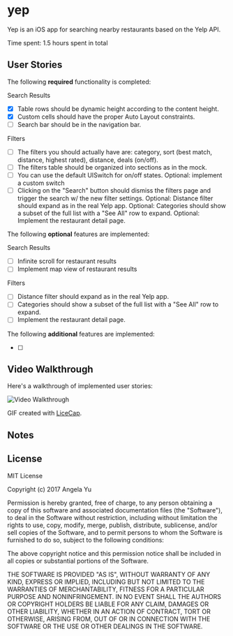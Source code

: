 # yep

Yep is an iOS app for searching nearby restaurants based on the Yelp API.

Time spent: 1.5 hours spent in total

## User Stories

The following **required** functionality is completed:

Search Results
- [x] Table rows should be dynamic height according to the content height.
- [x] Custom cells should have the proper Auto Layout constraints.
- [ ] Search bar should be in the navigation bar.

Filters
- [ ] The filters you should actually have are: category, sort (best match, distance, highest rated), distance, deals (on/off).
- [ ] The filters table should be organized into sections as in the mock.
- [ ] You can use the default UISwitch for on/off states. Optional: implement a custom switch
- [ ] Clicking on the "Search" button should dismiss the filters page and trigger the search w/ the new filter settings.
Optional: Distance filter should expand as in the real Yelp app.
Optional: Categories should show a subset of the full list with a "See All" row to expand.
Optional: Implement the restaurant detail page.

The following **optional** features are implemented:

Search Results
- [ ] Infinite scroll for restaurant results
- [ ] Implement map view of restaurant results

Filters
- [ ] Distance filter should expand as in the real Yelp app.
- [ ] Categories should show a subset of the full list with a "See All" row to expand.
- [ ] Implement the restaurant detail page.

The following **additional** features are implemented:

- [ ]

## Video Walkthrough

Here's a walkthrough of implemented user stories:

<img src='' title='Video Walkthrough' width='' alt='Video Walkthrough' />

GIF created with [LiceCap](http://www.cockos.com/licecap/).

## Notes



## License

  MIT License

  Copyright (c) 2017 Angela Yu

  Permission is hereby granted, free of charge, to any person obtaining a copy
  of this software and associated documentation files (the "Software"), to deal
  in the Software without restriction, including without limitation the rights
  to use, copy, modify, merge, publish, distribute, sublicense, and/or sell
  copies of the Software, and to permit persons to whom the Software is
  furnished to do so, subject to the following conditions:

  The above copyright notice and this permission notice shall be included in all
  copies or substantial portions of the Software.

  THE SOFTWARE IS PROVIDED "AS IS", WITHOUT WARRANTY OF ANY KIND, EXPRESS OR
  IMPLIED, INCLUDING BUT NOT LIMITED TO THE WARRANTIES OF MERCHANTABILITY,
  FITNESS FOR A PARTICULAR PURPOSE AND NONINFRINGEMENT. IN NO EVENT SHALL THE
  AUTHORS OR COPYRIGHT HOLDERS BE LIABLE FOR ANY CLAIM, DAMAGES OR OTHER
  LIABILITY, WHETHER IN AN ACTION OF CONTRACT, TORT OR OTHERWISE, ARISING FROM,
  OUT OF OR IN CONNECTION WITH THE SOFTWARE OR THE USE OR OTHER DEALINGS IN THE
  SOFTWARE.
